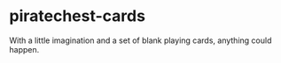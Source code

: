 # piratechest-cards
With a little imagination and a set of blank playing cards, anything could happen.
